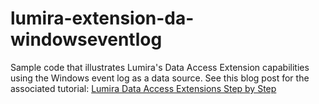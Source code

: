# lumira-extension-da-windowseventlog
Sample code that illustrates Lumira's Data Access Extension capabilities using the Windows event log as a data source. See this blog post for the associated tutorial: [Lumira Data Access Extensions Step by Step](http://scn.sap.com/blogs/ddalley/2015/01/08/lumira-data-access-extensions-step-by-step) 
